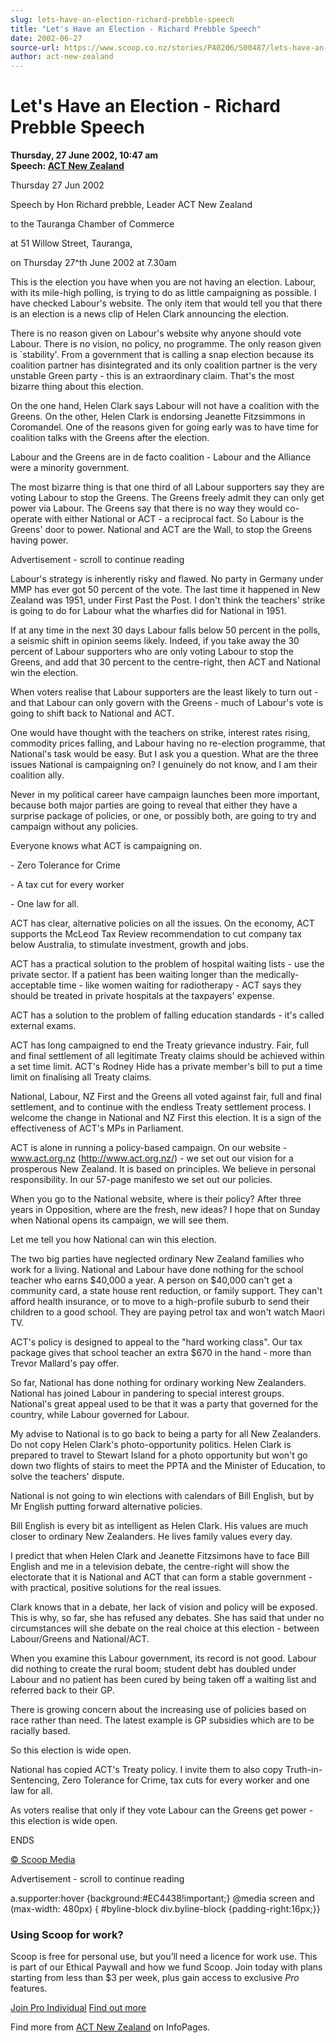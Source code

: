 ```yaml
---
slug: lets-have-an-election-richard-prebble-speech
title: "Let's Have an Election - Richard Prebble Speech"
date: 2002-06-27
source-url: https://www.scoop.co.nz/stories/PA0206/S00487/lets-have-an-election-richard-prebble-speech.htm
author: act-new-zealand
---
```

Let's Have an Election - Richard Prebble Speech
===============================================

**Thursday, 27 June 2002, 10:47 am**  
**Speech: [ACT New Zealand](https://info.scoop.co.nz/ACT_New_Zealand)**

Thursday 27 Jun 2002

Speech by Hon Richard prebble, Leader ACT New Zealand

to the Tauranga Chamber of Commerce

at 51 Willow Street, Tauranga,

on Thursday 27^th June 2002 at 7.30am

This is the election you have when you are not having an election. Labour, with its mile-high polling, is trying to do as little campaigning as possible. I have checked Labour's website. The only item that would tell you that there is an election is a news clip of Helen Clark announcing the election.

There is no reason given on Labour's website why anyone should vote Labour. There is no vision, no policy, no programme. The only reason given is \`stability'. From a government that is calling a snap election because its coalition partner has disintegrated and its only coalition partner is the very unstable Green party - this is an extraordinary claim. That's the most bizarre thing about this election.

On the one hand, Helen Clark says Labour will not have a coalition with the Greens. On the other, Helen Clark is endorsing Jeanette Fitzsimmons in Coromandel. One of the reasons given for going early was to have time for coalition talks with the Greens after the election.

Labour and the Greens are in de facto coalition - Labour and the Alliance were a minority government.

The most bizarre thing is that one third of all Labour supporters say they are voting Labour to stop the Greens. The Greens freely admit they can only get power via Labour. The Greens say that there is no way they would co-operate with either National or ACT - a reciprocal fact. So Labour is the Greens' door to power. National and ACT are the Wall, to stop the Greens having power.

Advertisement - scroll to continue reading





Labour's strategy is inherently risky and flawed. No party in Germany under MMP has ever got 50 percent of the vote. The last time it happened in New Zealand was 1951, under First Past the Post. I don't think the teachers' strike is going to do for Labour what the wharfies did for National in 1951.

If at any time in the next 30 days Labour falls below 50 percent in the polls, a seismic shift in opinion seems likely. Indeed, if you take away the 30 percent of Labour supporters who are only voting Labour to stop the Greens, and add that 30 percent to the centre-right, then ACT and National win the election.

When voters realise that Labour supporters are the least likely to turn out - and that Labour can only govern with the Greens - much of Labour's vote is going to shift back to National and ACT.

One would have thought with the teachers on strike, interest rates rising, commodity prices falling, and Labour having no re-election programme, that National's task would be easy. But I ask you a question. What are the three issues National is campaigning on? I genuinely do not know, and I am their coalition ally.

Never in my political career have campaign launches been more important, because both major parties are going to reveal that either they have a surprise package of policies, or one, or possibly both, are going to try and campaign without any policies.

Everyone knows what ACT is campaigning on.

\- Zero Tolerance for Crime

\- A tax cut for every worker

\- One law for all.

ACT has clear, alternative policies on all the issues. On the economy, ACT supports the McLeod Tax Review recommendation to cut company tax below Australia, to stimulate investment, growth and jobs.

ACT has a practical solution to the problem of hospital waiting lists - use the private sector. If a patient has been waiting longer than the medically-acceptable time - like women waiting for radiotherapy - ACT says they should be treated in private hospitals at the taxpayers' expense.

ACT has a solution to the problem of falling education standards - it's called external exams.

ACT has long campaigned to end the Treaty grievance industry. Fair, full and final settlement of all legitimate Treaty claims should be achieved within a set time limit. ACT's Rodney Hide has a private member's bill to put a time limit on finalising all Treaty claims.

National, Labour, NZ First and the Greens all voted against fair, full and final settlement, and to continue with the endless Treaty settlement process. I welcome the change in National and NZ First this election. It is a sign of the effectiveness of ACT's MPs in Parliament.

ACT is alone in running a policy-based campaign. On our website - www.act.org.nz (http://www.act.org.nz/) - we set out our vision for a prosperous New Zealand. It is based on principles. We believe in personal responsibility. In our 57-page manifesto we set out our policies.

When you go to the National website, where is their policy? After three years in Opposition, where are the fresh, new ideas? I hope that on Sunday when National opens its campaign, we will see them.

Let me tell you how National can win this election.

The two big parties have neglected ordinary New Zealand families who work for a living. National and Labour have done nothing for the school teacher who earns $40,000 a year. A person on $40,000 can't get a community card, a state house rent reduction, or family support. They can't afford health insurance, or to move to a high-profile suburb to send their children to a good school. They are paying petrol tax and won't watch Maori TV.

ACT's policy is designed to appeal to the "hard working class". Our tax package gives that school teacher an extra $670 in the hand - more than Trevor Mallard's pay offer.

So far, National has done nothing for ordinary working New Zealanders. National has joined Labour in pandering to special interest groups. National's great appeal used to be that it was a party that governed for the country, while Labour governed for Labour.

My advise to National is to go back to being a party for all New Zealanders. Do not copy Helen Clark's photo-opportunity politics. Helen Clark is prepared to travel to Stewart Island for a photo opportunity but won't go down two flights of stairs to meet the PPTA and the Minister of Education, to solve the teachers' dispute.

National is not going to win elections with calendars of Bill English, but by Mr English putting forward alternative policies.

Bill English is every bit as intelligent as Helen Clark. His values are much closer to ordinary New Zealanders. He lives family values every day.

I predict that when Helen Clark and Jeanette Fitzsimons have to face Bill English and me in a television debate, the centre-right will show the electorate that it is National and ACT that can form a stable government - with practical, positive solutions for the real issues.

Clark knows that in a debate, her lack of vision and policy will be exposed. This is why, so far, she has refused any debates. She has said that under no circumstances will she debate on the real choice at this election - between Labour/Greens and National/ACT.

When you examine this Labour government, its record is not good. Labour did nothing to create the rural boom; student debt has doubled under Labour and no patient has been cured by being taken off a waiting list and referred back to their GP.

There is growing concern about the increasing use of policies based on race rather than need. The latest example is GP subsidies which are to be racially based.

So this election is wide open.

National has copied ACT's Treaty policy. I invite them to also copy Truth-in-Sentencing, Zero Tolerance for Crime, tax cuts for every worker and one law for all.

As voters realise that only if they vote Labour can the Greens get power - this election is wide open.

ENDS

  

[© Scoop Media](http://www.scoop.co.nz/about/terms.html)  

Advertisement - scroll to continue reading



a.supporter:hover {background:#EC4438!important;} @media screen and (max-width: 480px) { #byline-block div.byline-block {padding-right:16px;}}

### Using Scoop for work?

Scoop is free for personal use, but you’ll need a licence for work use. This is part of our Ethical Paywall and how we fund Scoop. Join today with plans starting from less than $3 per week, plus gain access to exclusive _Pro_ features.  
  
[Join Pro Individual](https://pro.scoop.co.nz/Individual/?from=ProIn24) [Find out more](https://pro.scoop.co.nz/using-scoop-for-work/?from=ProIn24)

Find more from [ACT New Zealand](https://info.scoop.co.nz/ACT_New_Zealand) on InfoPages.